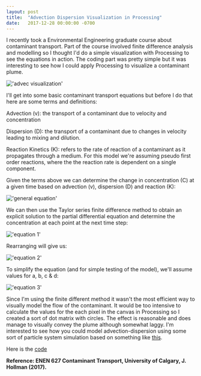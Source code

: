 ```yaml
---
layout: post
title:  "Advection Dispersion Visualization in Processing"
date:   2017-12-28 00:00:00 -0700
---
```

I recently took a Environmental Engineering graduate course about contaminant transport. Part of the course involved finite difference analysis and modelling so I thought I'd do a simple visualization with Processing to see the equations in action. The coding part was pretty simple but it was interesting to see how I could apply Processing to visualize a contaminant plume.

!['advec visualization'](https://s3-us-west-2.amazonaws.com/smohiudd.github.co/advec-dispers/advection_dispersion3.gif)

I'll get into some basic contaminant transport equations but before I do that here are some terms and definitions:

Advection (v): the transport of a contaminant due to velocity and concentration

Dispersion (D): the transport of a contaminant due to changes in velocity leading to mixing and dilution.

Reaction Kinetics (K): refers to the rate of reaction of a contaminant as it propagates through a medium. For this model we're assuming pseudo first order reactions, where the the reaction rate is dependent on a single component.

Given the terms above we can determine the change in concentration (C) at a given time based on advection (v), dispersion (D) and reaction (K):

!['general equation'](https://s3-us-west-2.amazonaws.com/smohiudd.github.co/advec-dispers/general_transport1.png)

We can then use the Taylor series finite difference method to obtain an explicit solution to the partial differential equation and determine the concentration at each point at the next time step:

!['equation 1'](https://s3-us-west-2.amazonaws.com/smohiudd.github.co/advec-dispers/explicit_dispersion1.png)

Rearranging will give us:

!['equation 2'](https://s3-us-west-2.amazonaws.com/smohiudd.github.co/advec-dispers/explicity_dispersion_2.png)

To simplify the equation (and for simple testing of the model), we'll assume values for a, b, c & d:

!['equation 3'](https://s3-us-west-2.amazonaws.com/smohiudd.github.co/advec-dispers/explicity_dispersion_3.png)

Since I'm using the finite different method it wasn't the most efficient way to visually model the flow of the contaminant. It would be too intensive to calculate the values for the each pixel in the canvas in Processing so I created a sort of dot matrix with circles. The effect is reasonable and does manage to visually convey the plume although somewhat laggy. I'm interested to see how you could model advection-dispersion using some sort of particle system simulation based on something like [this](https://processing.org/examples/smokeparticlesystem.html).

Here is the [code](https://github.com/smohiudd/Advection-Dispersion-Model) 

**Reference: ENEN 627 Contaminant Transport, University of Calgary, J. Hollman (2017).**
